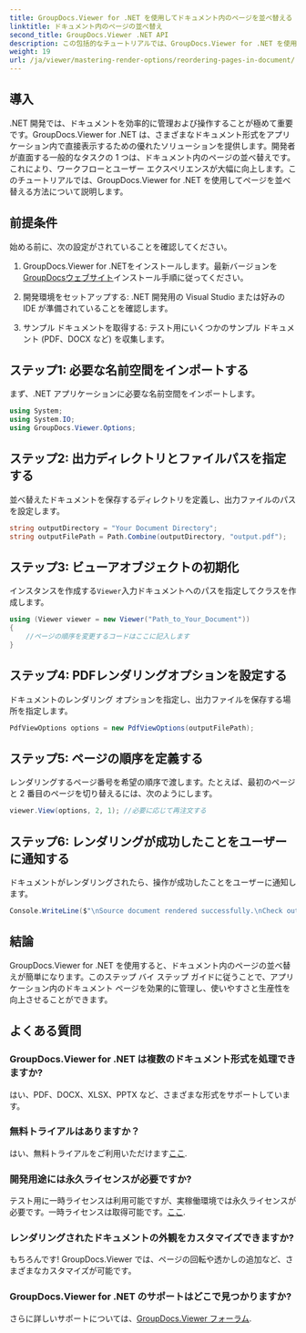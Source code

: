 ```yaml
---
title: GroupDocs.Viewer for .NET を使用してドキュメント内のページを並べ替える
linktitle: ドキュメント内のページの並べ替え
second_title: GroupDocs.Viewer .NET API
description: この包括的なチュートリアルでは、GroupDocs.Viewer for .NET を使用してさまざまなドキュメント形式のページを並べ替えるプロセスを .NET 開発者に説明します。
weight: 19
url: /ja/viewer/mastering-render-options/reordering-pages-in-document/
---
```

## 導入

.NET 開発では、ドキュメントを効率的に管理および操作することが極めて重要です。GroupDocs.Viewer for .NET は、さまざまなドキュメント形式をアプリケーション内で直接表示するための優れたソリューションを提供します。開発者が直面する一般的なタスクの 1 つは、ドキュメント内のページの並べ替えです。これにより、ワークフローとユーザー エクスペリエンスが大幅に向上します。このチュートリアルでは、GroupDocs.Viewer for .NET を使用してページを並べ替える方法について説明します。

## 前提条件

始める前に、次の設定がされていることを確認してください。

1.  GroupDocs.Viewer for .NETをインストールします。最新バージョンを[GroupDocsウェブサイト](https://releases.groupdocs.com/viewer/net/)インストール手順に従ってください。
   
2. 開発環境をセットアップする: .NET 開発用の Visual Studio または好みの IDE が準備されていることを確認します。

3. サンプル ドキュメントを取得する: テスト用にいくつかのサンプル ドキュメント (PDF、DOCX など) を収集します。

## ステップ1: 必要な名前空間をインポートする

まず、.NET アプリケーションに必要な名前空間をインポートします。

```csharp
using System;
using System.IO;
using GroupDocs.Viewer.Options;
```

## ステップ2: 出力ディレクトリとファイルパスを指定する

並べ替えたドキュメントを保存するディレクトリを定義し、出力ファイルのパスを設定します。

```csharp
string outputDirectory = "Your Document Directory";
string outputFilePath = Path.Combine(outputDirectory, "output.pdf");
```

## ステップ3: ビューアオブジェクトの初期化

インスタンスを作成する`Viewer`入力ドキュメントへのパスを指定してクラスを作成します。

```csharp
using (Viewer viewer = new Viewer("Path_to_Your_Document"))
{
    //ページの順序を変更するコードはここに記入します
}
```

## ステップ4: PDFレンダリングオプションを設定する

ドキュメントのレンダリング オプションを指定し、出力ファイルを保存する場所を指定します。

```csharp
PdfViewOptions options = new PdfViewOptions(outputFilePath);
```

## ステップ5: ページの順序を定義する

レンダリングするページ番号を希望の順序で渡します。たとえば、最初のページと 2 番目のページを切り替えるには、次のようにします。

```csharp
viewer.View(options, 2, 1); //必要に応じて再注文する
```

## ステップ6: レンダリングが成功したことをユーザーに通知する

ドキュメントがレンダリングされたら、操作が成功したことをユーザーに通知します。

```csharp
Console.WriteLine($"\nSource document rendered successfully.\nCheck output in {outputDirectory}.");
```

## 結論

GroupDocs.Viewer for .NET を使用すると、ドキュメント内のページの並べ替えが簡単になります。このステップ バイ ステップ ガイドに従うことで、アプリケーション内のドキュメント ページを効果的に管理し、使いやすさと生産性を向上させることができます。

## よくある質問

### GroupDocs.Viewer for .NET は複数のドキュメント形式を処理できますか?
はい、PDF、DOCX、XLSX、PPTX など、さまざまな形式をサポートしています。

### 無料トライアルはありますか？
はい、無料トライアルをご利用いただけます[ここ](https://releases.groupdocs.com/).

### 開発用途には永久ライセンスが必要ですか?
テスト用に一時ライセンスは利用可能ですが、実稼働環境では永久ライセンスが必要です。一時ライセンスは取得可能です。[ここ](https://purchase.groupdocs.com/temporary-license/).

### レンダリングされたドキュメントの外観をカスタマイズできますか?
もちろんです! GroupDocs.Viewer では、ページの回転や透かしの追加など、さまざまなカスタマイズが可能です。

### GroupDocs.Viewer for .NET のサポートはどこで見つかりますか?
さらに詳しいサポートについては、[GroupDocs.Viewer フォーラム](https://forum.groupdocs.com/c/viewer/9).